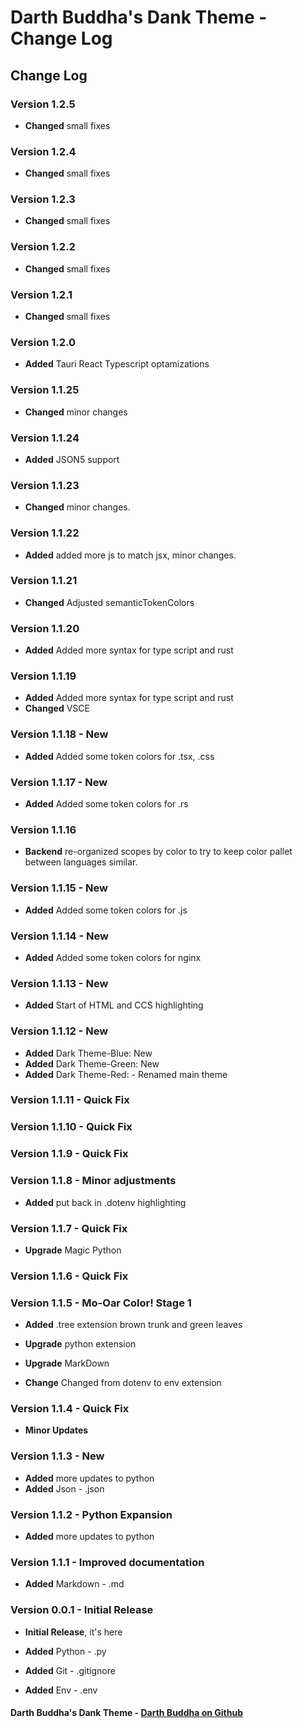 # Darth Buddha's Dank Theme - Change Log

## Change Log

### **Version 1.2.5**

- **Changed** small fixes

### **Version 1.2.4**

- **Changed** small fixes

### **Version 1.2.3**

- **Changed** small fixes

### **Version 1.2.2**

- **Changed** small fixes

### **Version 1.2.1**

- **Changed** small fixes

### **Version 1.2.0**

- **Added** Tauri React Typescript optamizations

### **Version 1.1.25**

- **Changed** minor changes

### **Version 1.1.24**

- **Added** JSON5 support

### **Version 1.1.23**

- **Changed** minor changes.

### **Version 1.1.22**

- **Added** added more js to match jsx, minor changes.

### **Version 1.1.21**

- **Changed** Adjusted semanticTokenColors

### **Version 1.1.20**

- **Added** Added more syntax for type script and rust

### **Version 1.1.19**

- **Added** Added more syntax for type script and rust
- **Changed** VSCE

### **Version 1.1.18** - **New**

- **Added** Added some token colors for .tsx, .css

### **Version 1.1.17** - **New**

- **Added** Added some token colors for .rs

### **Version 1.1.16**

- **Backend** re-organized scopes by color to try to keep color pallet between languages similar.

### **Version 1.1.15** - **New**

- **Added** Added some token colors for .js

### **Version 1.1.14** - **New**

- **Added** Added some token colors for nginx

### **Version 1.1.13** - **New**

- **Added** Start of HTML and CCS highlighting

### **Version 1.1.12** - **New**

- **Added** Dark Theme-Blue: New
- **Added** Dark Theme-Green: New
- **Added** Dark Theme-Red: - Renamed main theme

### **Version 1.1.11** - **Quick Fix**

### **Version 1.1.10** - **Quick Fix**

### **Version 1.1.9** - **Quick Fix**

### **Version 1.1.8** - **Minor adjustments**

- **Added** put back in .dotenv highlighting

### **Version 1.1.7** - **Quick Fix**

- **Upgrade** Magic Python

### **Version 1.1.6** - **Quick Fix**

### **Version 1.1.5** - **Mo-Oar Color! Stage 1**

- **Added** .tree extension brown trunk and green leaves

- **Upgrade** python extension
- **Upgrade** MarkDown

- **Change** Changed from dotenv to env extension

### **Version 1.1.4** - **Quick Fix**

- **Minor Updates**

### **Version 1.1.3** - **New**

- **Added** more updates to python
- **Added** Json - .json

### **Version 1.1.2** - **Python Expansion**

- **Added** more updates to python

### **Version 1.1.1** - **Improved documentation**

- **Added** Markdown - .md

### **Version 0.0.1** - **Initial Release**

- **Initial Release**, it's here

- **Added** Python - .py
- **Added** Git - .gitignore
- **Added** Env - .env

#### Darth Buddha's Dank Theme - [Darth Buddha on Github](https://github.com/DarthBuddha)
